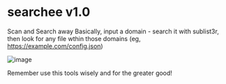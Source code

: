 # searchee v1.0
Scan and Search away
Basically, input a domain - search it with sublist3r, then look for any file wthin those domains (eg, https://example.com/config.json)

![image](https://user-images.githubusercontent.com/49936643/134088604-3deabc1f-8111-4132-ad3f-0c63fce076af.png)


Remember use this tools wisely and for the greater good!
